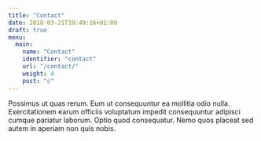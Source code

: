 ```yaml
---
title: "Contact"
date: 2018-03-21T19:49:16+01:00
draft: true
menu:
  main:
    name: "Contact"
    identifier: "contact"
    url: "/contact/"
    weight: 4
    post: "c"
---
```


Possimus ut quas rerum. Eum ut consequuntur ea mollitia odio nulla. Exercitationem earum officiis voluptatum impedit consequuntur adipisci cumque pariatur laborum. Optio quod consequatur. Nemo quos placeat sed autem in aperiam non quis nobis.
